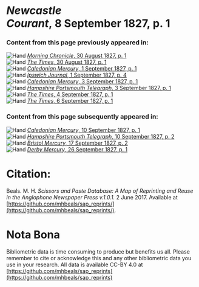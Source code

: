 # *Newcastle Courant*, 8 September 1827, p. 1  
  
### Content from this page previously appeared in:  
![Hand](http://scissorsandpaste.net/wp-content/uploads/2017/06/smallhandpointer.png) [*Morning Chronicle*, 30 August 1827, p. 1](https://mhbeals.github.io/sap_html/Morning-Chronicle/Morning-Chronicle-30-August-1827-p-1)  
![Hand](http://scissorsandpaste.net/wp-content/uploads/2017/06/smallhandpointer.png) [*The Times*, 30 August 1827, p. 1](https://mhbeals.github.io/sap_html/The-Times/The-Times-30-August-1827-p-1)  
![Hand](http://scissorsandpaste.net/wp-content/uploads/2017/06/smallhandpointer.png) [*Caledonian Mercury*, 1 September 1827, p. 1](https://mhbeals.github.io/sap_html/Caledonian-Mercury/Caledonian-Mercury-1-September-1827-p-1)  
![Hand](http://scissorsandpaste.net/wp-content/uploads/2017/06/smallhandpointer.png) [*Ipswich Journal*, 1 September 1827, p. 4](https://mhbeals.github.io/sap_html/Ipswich-Journal/Ipswich-Journal-1-September-1827-p-4)  
![Hand](http://scissorsandpaste.net/wp-content/uploads/2017/06/smallhandpointer.png) [*Caledonian Mercury*, 3 September 1827, p. 1](https://mhbeals.github.io/sap_html/Caledonian-Mercury/Caledonian-Mercury-3-September-1827-p-1)  
![Hand](http://scissorsandpaste.net/wp-content/uploads/2017/06/smallhandpointer.png) [*Hampshire Portsmouth Telegraph*, 3 September 1827, p. 1](https://mhbeals.github.io/sap_html/Hampshire-Portsmouth-Telegraph/Hampshire-Portsmouth-Telegraph-3-September-1827-p-1)  
![Hand](http://scissorsandpaste.net/wp-content/uploads/2017/06/smallhandpointer.png) [*The Times*, 4 September 1827, p. 1](https://mhbeals.github.io/sap_html/The-Times/The-Times-4-September-1827-p-1)  
![Hand](http://scissorsandpaste.net/wp-content/uploads/2017/06/smallhandpointer.png) [*The Times*, 6 September 1827, p. 1](https://mhbeals.github.io/sap_html/The-Times/The-Times-6-September-1827-p-1)  
  
### Content from this page subsequently appeared in:  
![Hand](http://scissorsandpaste.net/wp-content/uploads/2017/06/smallhandpointer.png) [*Caledonian Mercury*, 10 September 1827, p. 1](https://mhbeals.github.io/sap_html/Caledonian-Mercury/Caledonian-Mercury-10-September-1827-p-1)  
![Hand](http://scissorsandpaste.net/wp-content/uploads/2017/06/smallhandpointer.png) [*Hampshire Portsmouth Telegraph*, 10 September 1827, p. 2](https://mhbeals.github.io/sap_html/Hampshire-Portsmouth-Telegraph/Hampshire-Portsmouth-Telegraph-10-September-1827-p-2)  
![Hand](http://scissorsandpaste.net/wp-content/uploads/2017/06/smallhandpointer.png) [*Bristol Mercury*, 17 September 1827, p. 2](https://mhbeals.github.io/sap_html/Bristol-Mercury/Bristol-Mercury-17-September-1827-p-2)  
![Hand](http://scissorsandpaste.net/wp-content/uploads/2017/06/smallhandpointer.png) [*Derby Mercury*, 26 September 1827, p. 1](https://mhbeals.github.io/sap_html/Derby-Mercury/Derby-Mercury-26-September-1827-p-1)  


# Citation: 

Beals. M. H. *Scissors and Paste Database: A Map of Reprinting and Reuse in the Anglophone Newspaper Press v.1.0.1.* 2 June 2017. Available at [https://github.com/mhbeals/sap_reprints/](https://github.com/mhbeals/sap_reprints/). 

# Nota Bona

Bibliometric data is time consuming to produce but benefits us all. Please remember to cite or acknowledge this and any other bibliometric data you use in your research. All data is available CC-BY 4.0 at [https://github.com/mhbeals/sap_reprints](https://github.com/mhbeals/sap_reprints)